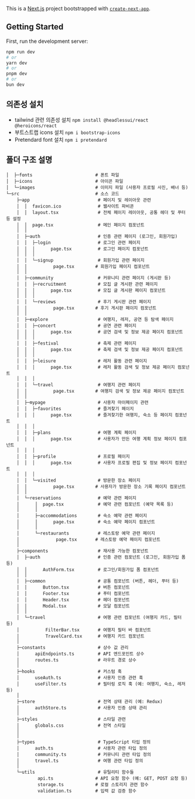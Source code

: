 This is a [Next.js](https://nextjs.org) project bootstrapped with [`create-next-app`](https://nextjs.org/docs/app/api-reference/cli/create-next-app).

## Getting Started

First, run the development server:

```bash
npm run dev
# or
yarn dev
# or
pnpm dev
# or
bun dev
```

## 의존성 설치

- tailwind 관련 의존성 설치
```npm install @headlessui/react @heroicons/react```
- 부트스트랩 icons 설치
```npm i bootstrap-icons```
- Pretendard font 설치
```npm i pretendard```

## 폴더 구조 설명

```├─public # 정적 파일 (이미지, 아이콘, 폰트 등)
│  ├─fonts                        # 폰트 파일
│  ├─icons                        # 아이콘 파일
│  └─images                       # 이미지 파일 (사용자 프로필 사진, 배너 등)
└─src                             # 소스 코드
    ├─app                          # 페이지 및 레이아웃 관련
    │  │  favicon.ico              # 웹사이트 파비콘
    │  │  layout.tsx               # 전체 페이지 레이아웃, 공통 헤더 및 푸터 등 설정
    │  │  page.tsx                 # 메인 페이지 컴포넌트
    │  │
    │  ├─auth                      # 인증 관련 페이지 (로그인, 회원가입)
    │  │  ├─login                  # 로그인 관련 페이지
    │  │  │      page.tsx          # 로그인 페이지 컴포넌트
    │  │  │
    │  │  └─signup                 # 회원가입 관련 페이지
    │  │          page.tsx        # 회원가입 페이지 컴포넌트
    │  │
    │  ├─community                 # 커뮤니티 관련 페이지 (게시판 등)
    │  │  ├─recruitment            # 모집 글 게시판 관련 페이지
    │  │  │      page.tsx          # 모집 글 게시판 페이지 컴포넌트
    │  │  │
    │  │  └─reviews                # 후기 게시판 관련 페이지
    │  │          page.tsx        # 후기 게시판 페이지 컴포넌트
    │  │
    │  ├─explore                   # 여행지, 레저, 공연 등 탐색 페이지
    │  │  ├─concert                # 공연 관련 페이지
    │  │  │      page.tsx          # 공연 검색 및 정보 제공 페이지 컴포넌트
    │  │  │
    │  │  ├─festival               # 축제 관련 페이지
    │  │  │      page.tsx          # 축제 검색 및 정보 제공 페이지 컴포넌트
    │  │  │
    │  │  ├─leisure                # 레저 활동 관련 페이지
    │  │  │      page.tsx          # 레저 활동 검색 및 정보 제공 페이지 컴포넌트
    │  │  │
    │  │  └─travel                 # 여행지 관련 페이지
    │  │          page.tsx        # 여행지 검색 및 정보 제공 페이지 컴포넌트
    │  │
    │  ├─mypage                    # 사용자 마이페이지 관련
    │  │  ├─favorites              # 즐겨찾기 페이지
    │  │  │      page.tsx          # 즐겨찾기한 여행지, 숙소 등 페이지 컴포넌트
    │  │  │
    │  │  ├─plans                  # 여행 계획 페이지
    │  │  │      page.tsx          # 사용자가 만든 여행 계획 정보 페이지 컴포넌트
    │  │  │
    │  │  ├─profile                # 프로필 페이지
    │  │  │      page.tsx          # 사용자 프로필 편집 및 정보 페이지 컴포넌트
    │  │  │
    │  │  └─visited                # 방문한 장소 페이지
    │  │          page.tsx        # 사용자가 방문한 장소 기록 페이지 컴포넌트
    │  │
    │  └─reservations              # 예약 관련 페이지
    │      │  page.tsx             # 예약 관련 컴포넌트 (예약 목록 등)
    │      │
    │      ├─accommodations        # 숙소 예약 관련 페이지
    │      │      page.tsx         # 숙소 예약 페이지 컴포넌트
    │      │
    │      └─restaurants           # 레스토랑 예약 관련 페이지
    │              page.tsx       # 레스토랑 예약 페이지 컴포넌트
    │
    ├─components                   # 재사용 가능한 컴포넌트
    │  ├─auth                      # 인증 관련 컴포넌트 (로그인, 회원가입 폼 등)
    │  │      AuthForm.tsx         # 로그인/회원가입 폼 컴포넌트
    │  │
    │  ├─common                    # 공통 컴포넌트 (버튼, 헤더, 푸터 등)
    │  │      Button.tsx           # 버튼 컴포넌트
    │  │      Footer.tsx           # 푸터 컴포넌트
    │  │      Header.tsx           # 헤더 컴포넌트
    │  │      Modal.tsx            # 모달 컴포넌트
    │  │
    │  └─travel                    # 여행 관련 컴포넌트 (여행지 카드, 필터 등)
    │          FilterBar.tsx       # 여행지 필터 바 컴포넌트
    │          TravelCard.tsx      # 여행지 카드 컴포넌트
    │
    ├─constants                    # 상수 값 관리
    │      apiEndpoints.ts         # API 엔드포인트 상수
    │      routes.ts               # 라우트 경로 상수
    │
    ├─hooks                        # 커스텀 훅
    │      useAuth.ts              # 사용자 인증 관련 훅
    │      useFilter.ts            # 필터링 로직 훅 (예: 여행지, 숙소, 레저 등)
    │
    ├─store                        # 전역 상태 관리 (예: Redux)
    │      authStore.ts            # 사용자 인증 상태 관리
    │
    ├─styles                       # 스타일 관련
    │      globals.css             # 전역 스타일
    │
    │
    ├─types                        # TypeScript 타입 정의
    │      auth.ts                 # 사용자 관련 타입 정의
    │      community.ts            # 커뮤니티 관련 타입 정의
    │      travel.ts               # 여행 관련 타입 정의
    │
    └─utils                        # 유틸리티 함수들
            api.ts                # API 요청 함수 (예: GET, POST 요청 등)
            storage.ts            # 로컬 스토리지 관련 함수
            validation.ts         # 입력 값 검증 함수
```

